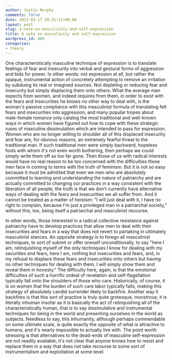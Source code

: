 ```yaml
---
author: Justin Murphy
comments: false
date: 2013-02-17 19:25:11+00:00
layout: post
slug: a-note-on-masculinity-and-self-expression
title: A note on masculinity and self-expression
wordpress_id: 409
categories:
- theory
---
```


One characteristically masculine technique of expression is to translate feelings of fear and insecurity into verbal and gestural forms of aggression and bids for power. In other words: not expression at all, but rather the opaque, instrumental action of concretely attempting to remove an irritation by subduing its real or imagined sources. Not depleting or reducing fear and insecurity but simply displacing them onto others. What the average man expects from women, and indeed requires from them, in order to exist with the fears and insecurities he knows no other way to deal with, is the woman's passive compliance with this masculinist formula of translating felt fears and insecurities into aggression, and many popular tropes about male-female romance only catalog the most traditional and well-known ways in which women have figured out how to cope with these strategic ruses of masculine dissimulation which are intended to pass for expression. Women who are no longer willing to shoulder all of this displaced insecurity and fear are, for obvious reasons, an extremely fearful threat to the traditional man. If such traditional men were simply backward, hopeless fools with whom it's not even worth bothering, then perhaps we could simply write them off as too far gone. Then those of us with radical interests would have no real reason to be too concerned with the difficulties these men face in coming to terms with the truth of feminism. But it is not so easy because it must be admitted that even we men who are absolutely committed to learning and understanding the nature of patriarchy and are actually committed to changing our practices in a way consistent with the liberation of all people, the truth is that we don't currently have alternative ways of dealing with the fears and insecurities we all suffer from. And it cannot be treated as a matter of heroism: "I will just deal with it, I have no right to complain, because I'm just a privileged man in a patriarchal society," without this, too, being itself a patriarchal and masculinist recourse.

In other words, those interested in a radical collective resistance against patriarchy have to develop practices that allow men to deal with their insecurities and fears in a way that does not revert to partaking in ultimately masculinist stances. An opposite strategy is to forego all masculinist techniques, to sort of submit or offer oneself unconditionally, to say "here I am, relinquishing myself of the only techniques I know for dealing with my securities and fears, here I am, nothing but insecurities and fears, and, in my refusal to displace these fears and insecurities onto others but having no other techniques for dealing with them, I will simply show them and reveal them in honesty." The difficulty here, again, is that the emotional difficulties of such a horrific ordeal of revelation and self-flagellation typically fall onto the shoulders of those who care. Historically, of course, it is on women that the burden of such care labor typically falls, making this strategy of absolutely candid surrender likely to backfire. Another way it backfires is that this sort of practice is truly quite grotesque, monstrous; it is literally inhuman insofar as it is basically the act of relinquishing all of the characteristically human, that is to say dissimulative and instrumental techniques for being in the world and presenting ourselves in the world as subjects. Needless to say, this inhumanity, although perhaps commendable on some ultimate scale, is quite exactly the opposite of what is attractive to humans, and it's nearly impossible to actually live with. The point worth stressing is that alternatives to the dead-ends of masculine self-expression are not readily available; it's not clear that anyone knows how to resist and replace them in a way that does not take recourse to some sort of instrumentalism and exploitation at some level.